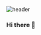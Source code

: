 ![header](https://capsule-render.vercel.app/api?type=Soft&color=auto&height=100&section=header&text=재능은_피워_내는_것,_센스는_갈고_닦는_것&fontSize=20)

### Hi there 👋



<!--
**losskatsu/losskatsu** is a ✨ _special_ ✨ repository because its `README.md` (this file) appears on your GitHub profile.

Here are some ideas to get you started:

- 🔭 I’m currently working on ...
- 🌱 I’m currently learning ...
- 👯 I’m looking to collaborate on ...
- 🤔 I’m looking for help with ...
- 💬 Ask me about ...
- 📫 How to reach me: ...
- 😄 Pronouns: ...
- ⚡ Fun fact: ...
-->
